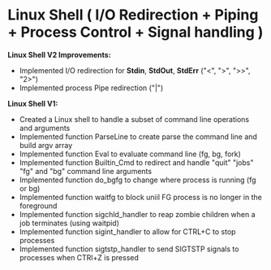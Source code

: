  # Linux Shell ( I/O Redirection + Piping + Process Control + Signal handling )
__Linux Shell V2 Improvements:__
- Implemented I/O redirection for __Stdin__, __StdOut__, __StdErr__ ("<", ">", ">>", "2>")
- Implemented process Pipe redirection ("|") 

__Linux Shell V1:__
- Created a Linux shell to handle a subset of command line operations and arguments
- Implemented function ParseLine to create parse the command line and build argv array
- Implemented function Eval to evaluate command line (fg, bg, fork)
- Implemented function Builtin_Cmd to redirect and handle "quit" "jobs" "fg" and "bg" command line arguments
- Implemented function do_bgfg to change where process is running (fg or bg)
- Implemented function waitfg to block uniil FG process is no longer in the foreground
- Implemented function sigchld_handler to reap zombie children when a job terminates (using waitpid)
- Implemented function sigint_handler to allow for CTRL+C to stop processes
- Implemented function sigtstp_handler to send SIGTSTP signals to processes when CTRl+Z is pressed
